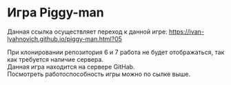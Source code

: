 # Игра Piggy-man
Данная ссылка осуществляет переход к данной игре:
    https://ivan-lyahnovich.github.io/piggy-man.html?05
    
При клонировании репозитория 6 и 7 работа не будет отображаться, так как требуется наличие сервера.  
Данная игра находится на сервере GitHab.  
Посмотреть работоспособность игры можно по сылке выше.
